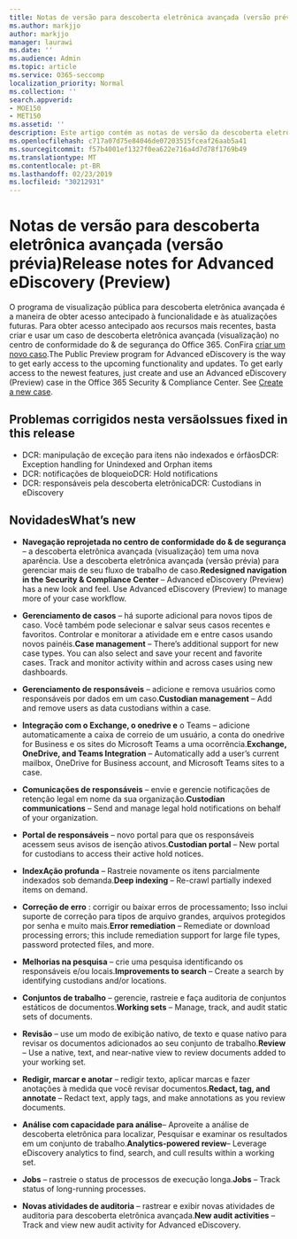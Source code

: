 ```yaml
---
title: Notas de versão para descoberta eletrônica avançada (versão prévia)
ms.author: markjjo
author: markjjo
manager: laurawi
ms.date: ''
ms.audience: Admin
ms.topic: article
ms.service: O365-seccomp
localization_priority: Normal
ms.collection: ''
search.appverid:
- MOE150
- MET150
ms.assetid: ''
description: Este artigo contém as notas de versão da descoberta eletrônica avançada (versão prévia).
ms.openlocfilehash: c717a07d75e84046de07203515fceaf26aab5a41
ms.sourcegitcommit: f57b4001ef1327f0ea622e716a4d7d78f1769b49
ms.translationtype: MT
ms.contentlocale: pt-BR
ms.lasthandoff: 02/23/2019
ms.locfileid: "30212931"
---
```

# <a name="release-notes-for-advanced-ediscovery-preview"></a><span data-ttu-id="21125-103">Notas de versão para descoberta eletrônica avançada (versão prévia)</span><span class="sxs-lookup"><span data-stu-id="21125-103">Release notes for Advanced eDiscovery (Preview)</span></span>

<span data-ttu-id="21125-p101">O programa de visualização pública para descoberta eletrônica avançada é a maneira de obter acesso antecipado à funcionalidade e às atualizações futuras. Para obter acesso antecipado aos recursos mais recentes, basta criar e usar um caso de descoberta eletrônica avançada (visualização) no centro de conformidade do & de segurança do Office 365. ConFira [criar um novo caso](create-new-ediscovery-case.md).</span><span class="sxs-lookup"><span data-stu-id="21125-p101">The Public Preview program for Advanced eDiscovery is the way to get early access to the upcoming functionality and updates. To get early access to the newest features, just create and use an Advanced eDiscovery (Preview) case in the Office 365 Security & Compliance Center. See [Create a new case](create-new-ediscovery-case.md).</span></span>

## <a name="issues-fixed-in-this-release"></a><span data-ttu-id="21125-107">Problemas corrigidos nesta versão</span><span class="sxs-lookup"><span data-stu-id="21125-107">Issues fixed in this release</span></span>

- <span data-ttu-id="21125-108">DCR: manipulação de exceção para itens não indexados e órfãos</span><span class="sxs-lookup"><span data-stu-id="21125-108">DCR: Exception handling for Unindexed and Orphan items</span></span>
- <span data-ttu-id="21125-109">DCR: notificações de bloqueio</span><span class="sxs-lookup"><span data-stu-id="21125-109">DCR: Hold notifications</span></span>
- <span data-ttu-id="21125-110">DCR: responsáveis pela descoberta eletrônica</span><span class="sxs-lookup"><span data-stu-id="21125-110">DCR: Custodians in eDiscovery</span></span>

## <a name="whats-new"></a><span data-ttu-id="21125-111">Novidades</span><span class="sxs-lookup"><span data-stu-id="21125-111">What’s new</span></span>

- <span data-ttu-id="21125-p102">**Navegação reprojetada no centro de conformidade do & de segurança** – a descoberta eletrônica avançada (visualização) tem uma nova aparência. Use a descoberta eletrônica avançada (versão prévia) para gerenciar mais de seu fluxo de trabalho de caso.</span><span class="sxs-lookup"><span data-stu-id="21125-p102">**Redesigned navigation in the Security & Compliance Center** – Advanced eDiscovery (Preview) has a new look and feel. Use Advanced eDiscovery (Preview) to manage more of your case workflow.</span></span>

- <span data-ttu-id="21125-p103">**Gerenciamento de casos** – há suporte adicional para novos tipos de caso. Você também pode selecionar e salvar seus casos recentes e favoritos. Controlar e monitorar a atividade em e entre casos usando novos painéis.</span><span class="sxs-lookup"><span data-stu-id="21125-p103">**Case management** – There’s additional support for new case types. You can also select and save your recent and favorite cases. Track and monitor activity within and across cases using new dashboards.</span></span>

- <span data-ttu-id="21125-117">**Gerenciamento de responsáveis** – adicione e remova usuários como responsáveis por dados em um caso.</span><span class="sxs-lookup"><span data-stu-id="21125-117">**Custodian management** – Add and remove users as data custodians within a case.</span></span>

- <span data-ttu-id="21125-118">**Integração com o Exchange, o onedrive e** o Teams – adicione automaticamente a caixa de correio de um usuário, a conta do onedrive for Business e os sites do Microsoft Teams a uma ocorrência.</span><span class="sxs-lookup"><span data-stu-id="21125-118">**Exchange, OneDrive, and Teams Integration** – Automatically add a user’s current mailbox, OneDrive for Business account, and Microsoft Teams sites to a case.</span></span> 

- <span data-ttu-id="21125-119">**Comunicações de responsáveis** – envie e gerencie notificações de retenção legal em nome da sua organização.</span><span class="sxs-lookup"><span data-stu-id="21125-119">**Custodian communications** – Send and manage legal hold notifications on behalf of your organization.</span></span>

- <span data-ttu-id="21125-120">**Portal de responsáveis** – novo portal para que os responsáveis acessem seus avisos de isenção ativos.</span><span class="sxs-lookup"><span data-stu-id="21125-120">**Custodian portal** – New portal for custodians to access their active hold notices.</span></span>

- <span data-ttu-id="21125-121">**IndexAção profunda** – Rastreie novamente os itens parcialmente indexados sob demanda.</span><span class="sxs-lookup"><span data-stu-id="21125-121">**Deep indexing** – Re-crawl partially indexed items on demand.</span></span>

- <span data-ttu-id="21125-122">**Correção de erro** : corrigir ou baixar erros de processamento; Isso inclui suporte de correção para tipos de arquivo grandes, arquivos protegidos por senha e muito mais.</span><span class="sxs-lookup"><span data-stu-id="21125-122">**Error remediation** – Remediate or download processing errors; this include remediation support for large file types, password protected files, and more.</span></span> 

- <span data-ttu-id="21125-123">**Melhorias na pesquisa** – crie uma pesquisa identificando os responsáveis e/ou locais.</span><span class="sxs-lookup"><span data-stu-id="21125-123">**Improvements to search** – Create a search by identifying custodians and/or locations.</span></span>

- <span data-ttu-id="21125-124">**Conjuntos de trabalho** – gerencie, rastreie e faça auditoria de conjuntos estáticos de documentos.</span><span class="sxs-lookup"><span data-stu-id="21125-124">**Working sets** – Manage, track, and audit static sets of documents.</span></span>

- <span data-ttu-id="21125-125">**Revisão** – use um modo de exibição nativo, de texto e quase nativo para revisar os documentos adicionados ao seu conjunto de trabalho.</span><span class="sxs-lookup"><span data-stu-id="21125-125">**Review** – Use a native, text, and near-native view to review documents added to your working set.</span></span>

- <span data-ttu-id="21125-126">**Redigir, marcar e anotar** – redigir texto, aplicar marcas e fazer anotações à medida que você revisar documentos.</span><span class="sxs-lookup"><span data-stu-id="21125-126">**Redact, tag, and annotate** – Redact text, apply tags, and make annotations as you review documents.</span></span>
  
- <span data-ttu-id="21125-127">**Análise com capacidade para análise**– Aproveite a análise de descoberta eletrônica para localizar, Pesquisar e examinar os resultados em um conjunto de trabalho.</span><span class="sxs-lookup"><span data-stu-id="21125-127">**Analytics-powered review**– Leverage eDiscovery analytics to find, search, and cull results within a working set.</span></span>

- <span data-ttu-id="21125-128">**Jobs** – rastreie o status de processos de execução longa.</span><span class="sxs-lookup"><span data-stu-id="21125-128">**Jobs** – Track status of long-running processes.</span></span>

- <span data-ttu-id="21125-129">**Novas atividades de auditoria** – rastrear e exibir novas atividades de auditoria para descoberta eletrônica avançada.</span><span class="sxs-lookup"><span data-stu-id="21125-129">**New audit activities** – Track and view new audit activity for Advanced eDiscovery.</span></span>
